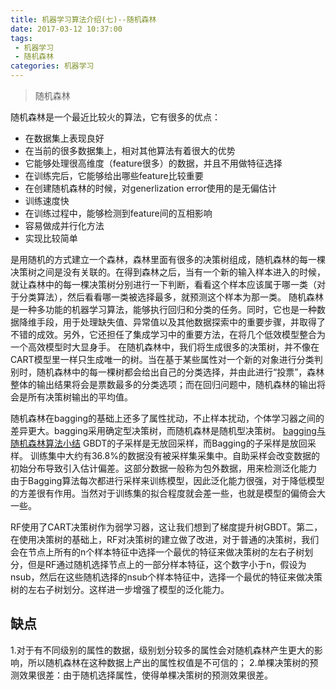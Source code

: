 ```yaml
---
title: 机器学习算法介绍(七)--随机森林
date: 2017-03-12 10:37:00
tags:
 - 机器学习
 - 随机森林
categories: 机器学习
---
```

<blockquote class="blockquote-center">随机森林</blockquote>
<!-- more -->
随机森林是一个最近比较火的算法，它有很多的优点：

 - 在数据集上表现良好
 - 在当前的很多数据集上，相对其他算法有着很大的优势 
 - 它能够处理很高维度（feature很多）的数据，并且不用做特征选择
 - 在训练完后，它能够给出哪些feature比较重要 
 - 在创建随机森林的时候，对generlization error使用的是无偏估计 
 - 训练速度快
 - 在训练过程中，能够检测到feature间的互相影响 
 - 容易做成并行化方法 
 - 实现比较简单
 
是用随机的方式建立一个森林，森林里面有很多的决策树组成，随机森林的每一棵决策树之间是没有关联的。在得到森林之后，当有一个新的输入样本进入的时候，就让森林中的每一棵决策树分别进行一下判断，看看这个样本应该属于哪一类（对于分类算法），然后看看哪一类被选择最多，就预测这个样本为那一类。
随机森林是一种多功能的机器学习算法，能够执行回归和分类的任务。同时，它也是一种数据降维手段，用于处理缺失值、异常值以及其他数据探索中的重要步骤，并取得了不错的成效。另外，它还担任了集成学习中的重要方法，在将几个低效模型整合为一个高效模型时大显身手。
在随机森林中，我们将生成很多的决策树，并不像在CART模型里一样只生成唯一的树。当在基于某些属性对一个新的对象进行分类判别时，随机森林中的每一棵树都会给出自己的分类选择，并由此进行“投票”，森林整体的输出结果将会是票数最多的分类选项；而在回归问题中，随机森林的输出将会是所有决策树输出的平均值。

随机森林在bagging的基础上还多了属性扰动，不止样本扰动，个体学习器之间的差异更大。bagging采用确定型决策树，而随机森林是随机型决策树。
[bagging与随机森林算法小结](http://blog.csdn.net/sun_shengyun/article/details/54616386)
GBDT的子采样是无放回采样，而Bagging的子采样是放回采样。
训练集中大约有36.8%的数据没有被采样集采集中。自助采样会改变数据的初始分布导致引入估计偏差。这部分数据一般称为包外数据，用来检测泛化能力
由于Bagging算法每次都进行采样来训练模型，因此泛化能力很强，对于降低模型的方差很有作用。当然对于训练集的拟合程度就会差一些，也就是模型的偏倚会大一些。

RF使用了CART决策树作为弱学习器，这让我们想到了梯度提升树GBDT。第二，在使用决策树的基础上，RF对决策树的建立做了改进，对于普通的决策树，我们会在节点上所有的n个样本特征中选择一个最优的特征来做决策树的左右子树划分，但是RF通过随机选择节点上的一部分样本特征，这个数字小于n，假设为nsub，然后在这些随机选择的nsub个样本特征中，选择一个最优的特征来做决策树的左右子树划分。这样进一步增强了模型的泛化能力。

## 缺点
1.对于有不同级别的属性的数据，级别划分较多的属性会对随机森林产生更大的影响，所以随机森林在这种数据上产出的属性权值是不可信的；
2.单棵决策树的预测效果很差：由于随机选择属性，使得单棵决策树的预测效果很差。
